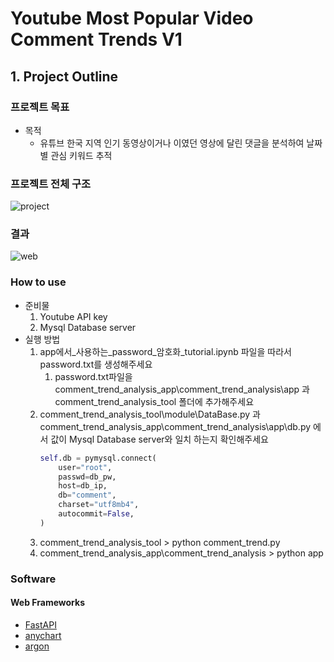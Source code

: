 # Youtube Most Popular Video Comment Trends V1
## 1. Project Outline
### 프로젝트 목표

* 목적
    * 유튜브 한국 지역 인기 동영상이거나 이였던 영상에 달린 댓글을 분석하여 날짜 별 관심 키워드 추적

### 프로젝트 전체 구조
![project](https://user-images.githubusercontent.com/33981028/157150628-85ddebe4-c968-4cd2-b075-8df5ee33a684.png)


### 결과
![web](https://user-images.githubusercontent.com/33981028/157150983-be6b7adf-323d-499b-a385-d9e91058ed1c.png)

### How to use

* 준비물
    1. Youtube API key
    2. Mysql Database server
* 실행 방법
    1. app에서_사용하는_password_암호화_tutorial.ipynb 파일을 따라서 password.txt를 생성해주세요
	    1) password.txt파일을 comment_trend_analysis_app\comment_trend_analysis\app 과 comment_trend_analysis_tool 폴더에 추가해주세요
    2. comment_trend_analysis_tool\module\DataBase.py 과 comment_trend_analysis_app\comment_trend_analysis\app\db.py 에서 값이 Mysql Database server와 일치 하는지 확인해주세요
        ```python
        self.db = pymysql.connect(
            user="root",
            passwd=db_pw,
            host=db_ip,
            db="comment",
            charset="utf8mb4",
            autocommit=False,
        )
        ```
    3. comment_trend_analysis_tool > python comment_trend.py
    4. comment_trend_analysis_app\comment_trend_analysis > python app

### Software

#### Web Frameworks
- [FastAPI](https://github.com/tiangolo/fastapi)
- [anychart](https://github.com/AnyChart/AnyChart)
- [argon](https://www.creative-tim.com/product/argon-dashboard-django)